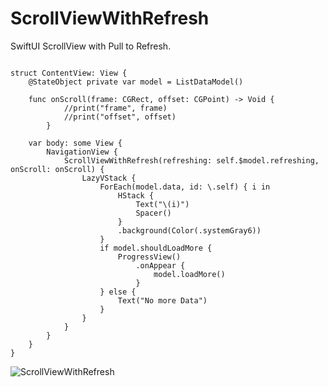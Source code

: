 # ScrollViewWithRefresh

SwiftUI ScrollView with Pull to Refresh.

```

struct ContentView: View {
    @StateObject private var model = ListDataModel()

    func onScroll(frame: CGRect, offset: CGPoint) -> Void {
            //print("frame", frame)
            //print("offset", offset)
        }
    
    var body: some View {
        NavigationView {
            ScrollViewWithRefresh(refreshing: self.$model.refreshing, onScroll: onScroll) {
                LazyVStack {
                    ForEach(model.data, id: \.self) { i in
                        HStack {
                            Text("\(i)")
                            Spacer()
                        }
                        .background(Color(.systemGray6))
                    }
                    if model.shouldLoadMore {
                        ProgressView()
                            .onAppear {
                                model.loadMore()
                            }
                    } else {
                        Text("No more Data")
                    }
                }
            }
        }
    }
}
```


![ScrollViewWithRefresh](https://raw.githubusercontent.com/cattla/cattla.github.io/master/files/ScrollViewWithRefresh.gif)
